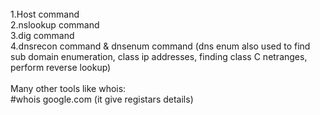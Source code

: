 <br>
1.Host command <br>
2.nslookup command <br>
3.dig command <br>
4.dnsrecon command & dnsenum command (dns enum also used to find sub domain enumeration, class ip addresses, finding class C netranges, perform reverse lookup)
<br><br>
Many other tools like whois: <br>
#whois google.com (it give registars details)
